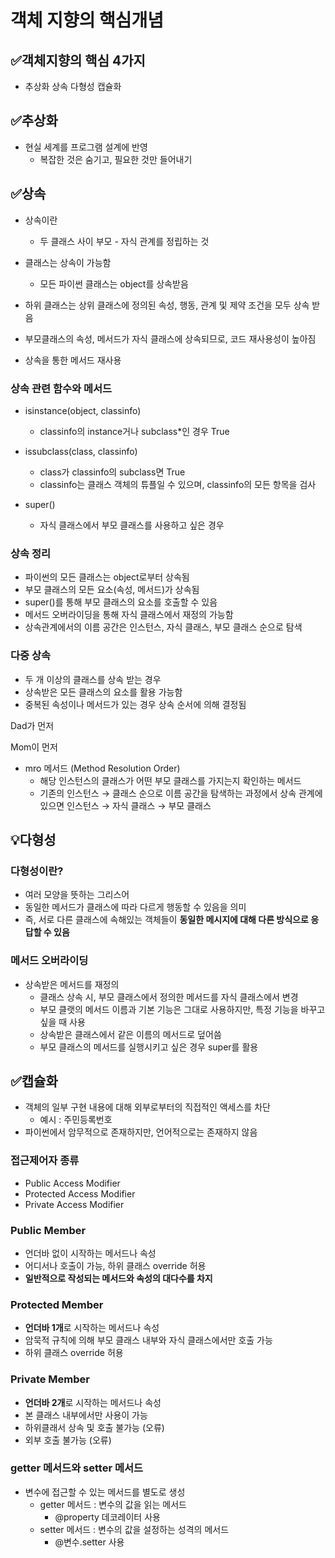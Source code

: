 # 객체 지향의 핵심개념

## ✅객체지향의 핵심 4가지

- 추상화 상속 다형성 캡슐화


## ✅추상화

- 현실 세계를 프로그램 설계에 반영
    - 복잡한 것은 숨기고, 필요한 것만 들어내기

## ✅상속

- 상속이란
    - 두 클래스 사이 부모 - 자식 관계를 정립하는 것
- 클래스는 상속이 가능함
    - 모든 파이썬 클래스는 object를 상속받음


- 하위 클래스는 상위 클래스에 정의된 속성, 행동, 관계 및 제약 조건을 모두 상속 받음
- 부모클래스의 속성, 메서드가 자식 클래스에 상속되므로, 코드 재사용성이 높아짐


- 상속을 통한 메서드 재사용


### 상속 관련 함수와 메서드

- isinstance(object, classinfo)
    - classinfo의 instance거나 subclass*인 경우 True


- issubclass(class, classinfo)
    - class가 classinfo의 subclass면 True
    - classinfo는 클래스 객체의 튜플일 수 있으며, classinfo의 모든 항목을 검사


- super()
    - 자식 클래스에서 부모 클래스를 사용하고 싶은 경우


### 상속 정리

- 파이썬의 모든 클래스는 object로부터 상속됨
- 부모 클래스의 모든 요소(속성, 메서드)가 상속됨
- super()를 통해 부모 클래스의 요소를 호출할 수 있음
- 메서드 오버라이딩을 통해 자식 클래스에서 재정의 가능함
- 상속관계에서의 이름 공간은 인스턴스, 자식 클래스, 부모 클래스 순으로 탐색

### 다중 상속

- 두 개 이상의 클래스를 상속 받는 경우
- 상속받은 모든 클래스의 요소를 활용 가능함
- 중복된 속성이나 메서드가 있는 경우 상속 순서에 의해 결정됨


Dad가 먼저

Mom이 먼저

- mro 메서드 (Method Resolution Order)
    - 해당 인스턴스의 클래스가 어떤 부모 클래스를 가지는지 확인하는 메서드
    - 기존의 인스턴스 → 클래스 순으로 이름 공간을 탐색하는 과정에서 상속 관계에 있으면 인스턴스 → 자식 클래스 → 부모 클래스


## 💡다형성

### 다형성이란?

- 여러 모양을 뜻하는 그리스어
- 동일한 메서드가 클래스에 따라 다르게 행동할 수 있음을 의미
- 즉, 서로 다른 클래스에 속해있는 객체들이 **동일한 메시지에 대해 다른 방식으로 응답할 수 있음**

### 메서드 오버라이딩

- 상속받은 메서드를 재정의
    - 클래스 상속 시, 부모 클래스에서 정의한 메서드를 자식 클래스에서 변경
    - 부모 클랫의 메서드 이름과 기본 기능은 그대로 사용하지만, 특정 기능을 바꾸고 싶을 때 사용
    - 상속받은 클래스에서 같은 이름의 메서드로 덮어씀
    - 부모 클래스의 메서드를 실행시키고 싶은 경우 super를 활용


## ✅캡슐화

- 객체의 일부 구현 내용에 대해 외부로부터의 직접적인 액세스를 차단
    - 예시 : 주민등록번호
- 파이썬에서 암무적으로 존재하지만, 언어적으로는 존재하지 않음


### 접근제어자 종류

- Public Access Modifier
- Protected Access Modifier
- Private Access Modifier

### Public Member

- 언더바 없이 시작하는 메서드나 속성
- 어디서나 호출이 가능, 하위 클래스 override 허용
- **일반적으로 작성되는 메서드와 속성의 대다수를 차지**


### **Protected Member**

- **언더바 1개**로 시작하는 메서드나 속성
- 암묵적 규칙에 의해 부모 클래스 내부와 자식 클래스에서만 호출 가능
- 하위 클래스 override 허용


### Private Member

- **언더바 2개**로 시작하는 메서드나 속성
- 본 클래스 내부에서만 사용이 가능
- 하위클래서 상속 및 호출 불가능 (오류)
- 외부 호출 불가능 (오류)

### getter 메서드와 setter 메서드

- 변수에 접근할 수 있는 메서드를 별도로 생성
    - getter 메서드 : 변수의 값을 읽는 메서드
        - @property 데코레이터 사용
    - setter 메서드 : 변수의 값을 설정하는 성격의 메서드
        - @변수.setter 사용
